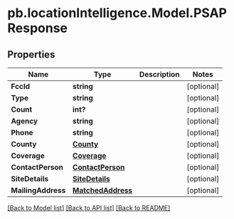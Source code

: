 # pb.locationIntelligence.Model.PSAPResponse
## Properties

Name | Type | Description | Notes
------------ | ------------- | ------------- | -------------
**FccId** | **string** |  | [optional] 
**Type** | **string** |  | [optional] 
**Count** | **int?** |  | [optional] 
**Agency** | **string** |  | [optional] 
**Phone** | **string** |  | [optional] 
**County** | [**County**](County.md) |  | [optional] 
**Coverage** | [**Coverage**](Coverage.md) |  | [optional] 
**ContactPerson** | [**ContactPerson**](ContactPerson.md) |  | [optional] 
**SiteDetails** | [**SiteDetails**](SiteDetails.md) |  | [optional] 
**MailingAddress** | [**MatchedAddress**](MatchedAddress.md) |  | [optional] 

[[Back to Model list]](../README.md#documentation-for-models) [[Back to API list]](../README.md#documentation-for-api-endpoints) [[Back to README]](../README.md)

